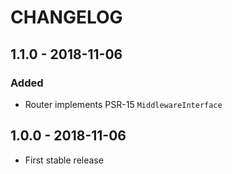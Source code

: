 # CHANGELOG

## 1.1.0 - 2018-11-06

### Added

- Router implements PSR-15 `MiddlewareInterface`

## 1.0.0 - 2018-11-06

- First stable release

